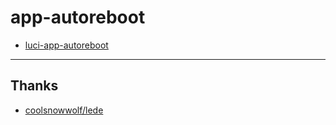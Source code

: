 # app-autoreboot

* [luci-app-autoreboot](https://github.com/coolsnowwolf/lede/tree/master/package/lean/luci-app-autoreboot)

---

## Thanks

* [coolsnowwolf/lede](https://github.com/coolsnowwolf/lede)
